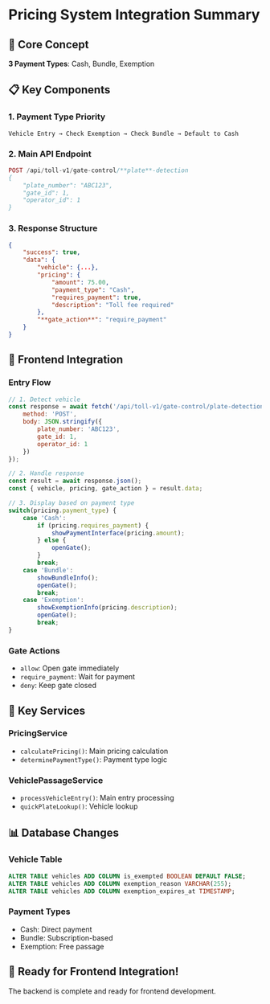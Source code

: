 # Pricing System Integration Summary

## 🎯 Core Concept
**3 Payment Types**: Cash, Bundle, Exemption

## 📋 Key Components

### 1. Payment Type Priority
```
Vehicle Entry → Check Exemption → Check Bundle → Default to Cash
```

### 2. Main API Endpoint
```php
POST /api/toll-v1/gate-control/**plate**-detection
{
    "plate_number": "ABC123",
    "gate_id": 1,
    "operator_id": 1
}
```

### 3. Response Structure
```json
{
    "success": true,
    "data": {
        "vehicle": {...},
        "pricing": {
            "amount": 75.00,
            "payment_type": "Cash",
            "requires_payment": true,
            "description": "Toll fee required"
        },
        "**gate_action**": "require_payment"
    }
}
```

## 🎨 Frontend Integration

### Entry Flow
```javascript
// 1. Detect vehicle
const response = await fetch('/api/toll-v1/gate-control/plate-detection', {
    method: 'POST',
    body: JSON.stringify({
        plate_number: 'ABC123',
        gate_id: 1,
        operator_id: 1
    })
});

// 2. Handle response
const result = await response.json();
const { vehicle, pricing, gate_action } = result.data;

// 3. Display based on payment type
switch(pricing.payment_type) {
    case 'Cash':
        if (pricing.requires_payment) {
            showPaymentInterface(pricing.amount);
        } else {
            openGate();
        }
        break;
    case 'Bundle':
        showBundleInfo();
        openGate();
        break;
    case 'Exemption':
        showExemptionInfo(pricing.description);
        openGate();
        break;
}
```

### Gate Actions
- `allow`: Open gate immediately
- `require_payment`: Wait for payment
- `deny`: Keep gate closed

## 🔧 Key Services

### PricingService
- `calculatePricing()`: Main pricing calculation
- `determinePaymentType()`: Payment type logic

### VehiclePassageService  
- `processVehicleEntry()`: Main entry processing
- `quickPlateLookup()`: Vehicle lookup

## 📊 Database Changes

### Vehicle Table
```sql
ALTER TABLE vehicles ADD COLUMN is_exempted BOOLEAN DEFAULT FALSE;
ALTER TABLE vehicles ADD COLUMN exemption_reason VARCHAR(255);
ALTER TABLE vehicles ADD COLUMN exemption_expires_at TIMESTAMP;
```

### Payment Types
- Cash: Direct payment
- Bundle: Subscription-based
- Exemption: Free passage

## 🚀 Ready for Frontend Integration!

The backend is complete and ready for frontend development.
